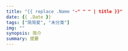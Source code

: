 ```yaml
---
title: "{{ replace .Name "-" " " | title }}"
date: {{ .Date }}
tags: ["简简爱", "未分类"]
img: ""
synopsis: 简介
summary: 提要
---
```


